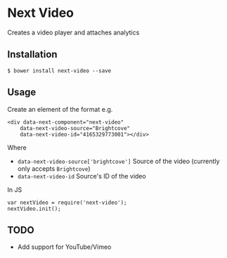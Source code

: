 # Next Video

Creates a video player and attaches analytics

## Installation

    $ bower install next-video --save

## Usage

Create an element of the format e.g.

    <div data-next-component="next-video"
        data-next-video-source="Brightcove"
        data-next-video-id="4165329773001"></div>

Where

 * `data-next-video-source['brightcove']` Source of the video (currently only accepts `Brightcove`)
 * `data-next-video-id` Source's ID of the video

In JS

    var nextVideo = require('next-video');
    nextVideo.init();

## TODO

 * Add support for YouTube/Vimeo
